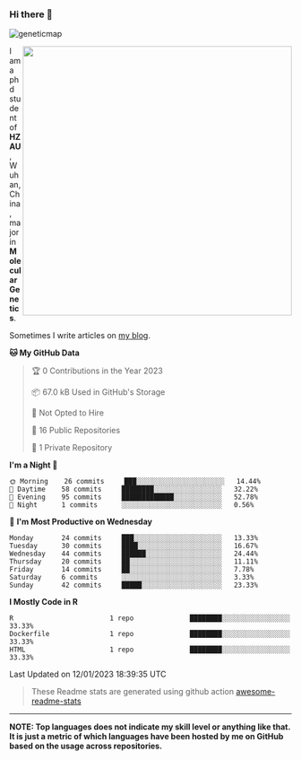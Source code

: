 ### Hi there 👋

<!--
**Wangchangsh/Wangchangsh** is a ✨ _special_ ✨ repository because its `README.md` (this file) appears on your GitHub profile.

Here are some ideas to get you started:

- 🔭 I’m currently working on ...
- 🌱 I’m currently learning ...
- 👯 I’m looking to collaborate on ...
- 🤔 I’m looking for help with ...
- 💬 Ask me about ...
- 📫 How to reach me: ...
- 😄 Pronouns: ...
- ⚡ Fun fact: ...
-->

![geneticmap](https://cdn.jsdelivr.net/gh/Wangchangsh/image@main/molgenetics/Drosophila_Gene_Linkage_Map.6k3x642vc8c0.webp)


<img align="right" src="https://github-readme-stats.vercel.app/api?username=Wangchangsh&show_icons=true&hide_border=true&include_all_commits=true" width="480px">
     
I am a phd student of **HZAU**, Wuhan, China, major in **Molecular Genetics**.

Sometimes I write articles on [my blog](https://wangchangsheng.netlify.app/).


<!--START_SECTION:waka-->
**🐱 My GitHub Data** 

> 🏆 0 Contributions in the Year 2023
 > 
> 📦 67.0 kB Used in GitHub's Storage 
 > 
> 🚫 Not Opted to Hire
 > 
> 📜 16 Public Repositories 
 > 
> 🔑 1 Private Repository 
 > 
**I'm a Night 🦉** 

```text
🌞 Morning    26 commits     ███░░░░░░░░░░░░░░░░░░░░░░   14.44% 
🌆 Daytime    58 commits     ████████░░░░░░░░░░░░░░░░░   32.22% 
🌃 Evening    95 commits     █████████████░░░░░░░░░░░░   52.78% 
🌙 Night      1 commits      ░░░░░░░░░░░░░░░░░░░░░░░░░   0.56%

```
📅 **I'm Most Productive on Wednesday** 

```text
Monday       24 commits     ███░░░░░░░░░░░░░░░░░░░░░░   13.33% 
Tuesday      30 commits     ████░░░░░░░░░░░░░░░░░░░░░   16.67% 
Wednesday    44 commits     ██████░░░░░░░░░░░░░░░░░░░   24.44% 
Thursday     20 commits     ██░░░░░░░░░░░░░░░░░░░░░░░   11.11% 
Friday       14 commits     ██░░░░░░░░░░░░░░░░░░░░░░░   7.78% 
Saturday     6 commits      ░░░░░░░░░░░░░░░░░░░░░░░░░   3.33% 
Sunday       42 commits     █████░░░░░░░░░░░░░░░░░░░░   23.33%

```


**I Mostly Code in R** 

```text
R                        1 repo              ████████░░░░░░░░░░░░░░░░░   33.33% 
Dockerfile               1 repo              ████████░░░░░░░░░░░░░░░░░   33.33% 
HTML                     1 repo              ████████░░░░░░░░░░░░░░░░░   33.33%

```



 Last Updated on 12/01/2023 18:39:35 UTC
<!--END_SECTION:waka-->

> These Readme stats are generated using github action [awesome-readme-stats](https://github.com/anmol098/waka-readme-stats)

-----

**NOTE: Top languages does not indicate my skill level or anything like that. It is just a metric of which languages have been hosted by me on GitHub based on the usage across repositories.**
